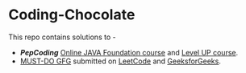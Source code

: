 # Coding-Chocolate
This repo contains solutions to - 
* **_PepCoding_** [Online JAVA Foundation course](https://www.pepcoding.com/resources/online-java-foundation) and [Level UP course](https://www.pepcoding.com/resources/data-structures-and-algorithms-in-java-levelup).
* [MUST-DO GFG](https://www.geeksforgeeks.org/must-do-coding-questions-for-product-based-companies/) submitted on [LeetCode](https://leetcode.com/) and [GeeksforGeeks](https://www.geeksforgeeks.org/).
